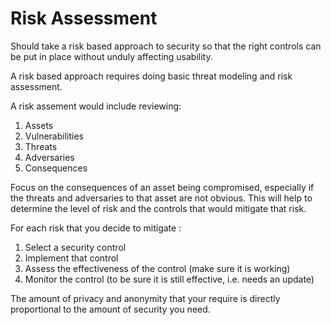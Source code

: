 # Risk Assessment

Should take a risk based approach to security so that the right controls can be put in place without unduly affecting usability.

A risk based approach requires doing basic threat modeling and risk assessment.

A risk assement would include reviewing:

1. Assets
2. Vulnerabilities
3. Threats
4. Adversaries
5. Consequences

Focus on the consequences of an asset being compromised, especially if the threats and adversaries to that asset are not obvious. This will help to determine the level of risk and the controls that would mitigate that risk.

For each risk that you decide to mitigate :

1. Select a security control
2. Implement that control
3. Assess the effectiveness of the control (make sure it is working)
4. Monitor the control (to be sure it is still effective, i.e. needs an update)

The amount of privacy and anonymity that your require is directly proportional to the amount of security you need.
